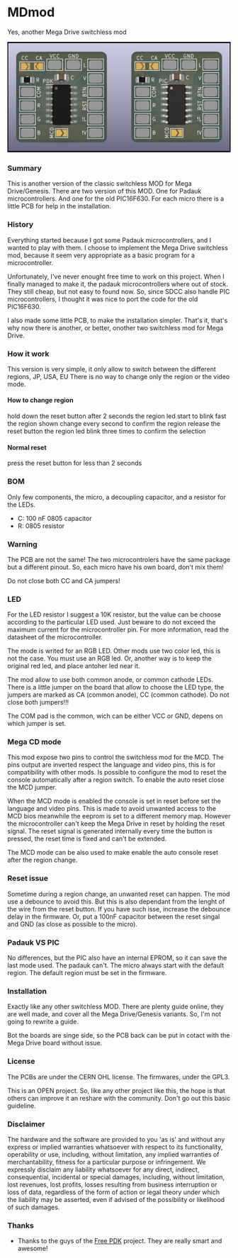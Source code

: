 # MDmod
Yes, another Mega Drive switchless mod

![Board](https://raw.githubusercontent.com/screwbreaker/MDmod/main/pictures/PCBs.png?token=GHSAT0AAAAAABWHLXQKYUN6ILYQPUOUOWLEYWBTTYQ)

### Summary
This is another version of the classic switchless MOD for Mega Drive/Genesis.
There are two version of this MOD.
One for Padauk microcontrollers. And one for the old PIC16F630.
For each micro there is a little PCB for help in the installation.

### History
Everything started because I got some Padauk microcontrollers, and I wanted to play with them.
I choose to implement the Mega Drive switchless mod, because it seem very appropriate as a basic program for a microcontroller.

Unfortunately, I've never enought free time to work on this project.
When I finally managed to make it, the padauk microcontrollers where out of stock.
They still cheap, but not easy to found now.
So, since SDCC also handle PIC microcontrollers, I thought it was nice to port the code for the old PIC16F630.

I also made some little PCB, to make the installation simpler.
That's it, that's why now there is another, or better, onother two switchless mod for Mega Drive.

### How it work
This version is very simple, it only allow to switch between the different regions, JP, USA, EU
There is no way to change only the region or the video mode.

#### How to change region
hold down the reset button
after 2 seconds the region led start to blink fast
the region shown change every second
to confirm the region release the reset button
the region led blink three times to confirm the selection

#### Normal reset
press the reset button for less than 2 seconds

### BOM
Only few components, the micro, a decoupling capacitor, and a resistor for the LEDs.
- C: 100 nF 0805 capacitor
- R: 0805 resistor

### Warning
The PCB are not the same!
The two microcontrolers have the same package but a different pinout.
So, each micro have his own board, don't mix them!

Do not close both CC and CA jumpers!

### LED
For the LED resistor I suggest a 10K resistor, but the value can be choose according to the particular LED used.
Just beware to do not exceed the maximum current for the microcontroller pin.
For more information, read the datasheet of the microcontroller.

The mode is writed for an RGB LED.
Other mods use two color led, this is not the case. You must use an RGB led.
Or, another way is to keep the original red led, and place antoher led near it.

The mod allow to use both common anode, or common cathode LEDs.
There is a little jumper on the board that allow to choose the LED type, the jumpers are marked as CA (common anode), CC (common cathode).
Do not close both jumpers!!!

The COM pad is the common, wich can be either VCC or GND, depens on which jumper is set.

### Mega CD mode
This mod expose two pins to control the switchless mod for the MCD.
The pins output are inverted respect the language and video pins, this is for compatibility with other mods.
Is possible to configure the mod to reset the console automatically after a region switch.
To enable the auto reset close the MCD jumper.

When the MCD mode is enabled the console is set in reset before set the language and video pins.
This is made to avoid unwanted access to the MCD bios meanwhile the eeprom is set to a different memory map.
However the microcontroller can't keep the Mega Drive in reset by holding the reset signal.
The reset signal is generated internally every time the button is pressed, the reset time is fixed and can't be extended.

The MCD mode can be also used to make enable the auto console reset after the region change.

### Reset issue
Sometime during a region change, an unwanted reset can happen.
The mod use a debounce to avoid this. But this is also dependant from the lenght of the wire from the reset button.
If you have such isse, increase the debounce delay in the firmware. Or, put a 100nF capacitor between the reset singal and GND (as close as possible to the micro).

### Padauk VS PIC
No differences, but the PIC also have an internal EPROM, so it can save the last mode used.
The padauk can't. The micro always start with the default region. The default region must be set in the firmware.

### Installation
Exactly like any other switchless MOD.
There are plenty guide online, they are well made, and cover all the Mega Drive/Genesis variants.
So, I'm not going to rewrite a guide.

Bot the boards are singe side, so the PCB back can be put in cotact with the Mega Drive board without issue.

### License
The PCBs are under the CERN OHL license.
The firmwares, under the GPL3.

This is an OPEN project.
So, like any other project like this, the hope is that others can improve it an reshare with the community.
Don't go out this basic guideline.

### Disclaimer
The hardware and the software are provided to you 'as is' and without any express or implied warranties whatsoever with respect to its functionality, operability or use, including, without limitation, any implied warranties of merchantability, fitness for a particular purpose or infringement. We expressly disclaim any liability whatsoever for any direct, indirect, consequential, incidental or special damages, including, without limitation, lost revenues, lost profits, losses resulting from business interruption or loss of data, regardless of the form of action or legal theory under which the liability may be asserted, even if advised of the possibility or likelihood of such damages.

### Thanks
- Thanks to the guys of the [Free PDK](https://free-pdk.github.io/) project. They are really smart and awesome!

